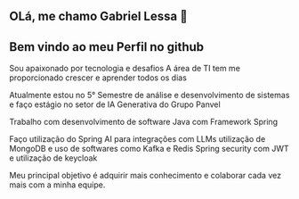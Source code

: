 ## OLá, me chamo Gabriel Lessa 👋
## Bem vindo ao meu Perfil no github

Sou apaixonado por tecnologia e desafios
A área de TI tem me proporcionado crescer e aprender todos os dias

Atualmente estou no 5° Semestre de análise e desenvolvimento de sistemas e faço estágio no setor de IA Generativa do Grupo Panvel

Trabalho com desenvolvimento de software Java com Framework Spring

<link rel="stylesheet" type='text/css' href="https://cdn.jsdelivr.net/gh/devicons/devicon@latest/devicon.min.css" /> Faço utilização do Spring AI para integrações com LLMs
utilização de MongoDB e uso de softwares como Kafka e Redis
Spring security com JWT e utilização de keycloak

Meu principal objetivo é adquirir mais conhecimento e colaborar cada vez mais com a minha equipe.
